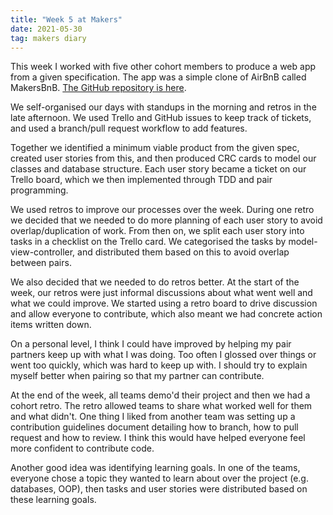 ```yaml
---
title: "Week 5 at Makers"
date: 2021-05-30
tag: makers diary
---
```


This week I worked with five other cohort members to produce a web app from a given specification. The app was a simple clone of AirBnB called MakersBnB. [The GitHub repository is here](https://github.com/rdupplaw/makersbnb).

We self-organised our days with standups in the morning and retros in the late afternoon. We used Trello and GitHub issues to keep track of tickets, and used a branch/pull request workflow to add features.

Together we identified a minimum viable product from the given spec, created user stories from this, and then produced CRC cards to model our classes and database structure. Each user story became a ticket on our Trello board, which we then implemented through TDD and pair programming.

We used retros to improve our processes over the week. During one retro we decided that we needed to do more planning of each user story to avoid overlap/duplication of work. From then on, we split each user story into tasks in a checklist on the Trello card. We categorised the tasks by model-view-controller, and distributed them based on this to avoid overlap between pairs.

We also decided that we needed to do retros better. At the start of the week, our retros were just informal discussions about what went well and what we could improve. We started using a retro board to drive discussion and allow everyone to contribute, which also meant we had concrete action items written down.

On a personal level, I think I could have improved by helping my pair partners keep up with what I was doing. Too often I glossed over things or went too quickly, which was hard to keep up with. I should try to explain myself better when pairing so that my partner can contribute.

At the end of the week, all teams demo'd their project and then we had a cohort retro. The retro allowed teams to share what worked well for them and what didn't. One thing I liked from another team was setting up a contribution guidelines document detailing how to branch, how to pull request and how to review. I think this would have helped everyone feel more confident to contribute code. 

Another good idea was identifying learning goals. In one of the teams, everyone chose a topic they wanted to learn about over the project (e.g. databases, OOP), then tasks and user stories were distributed based on these learning goals.